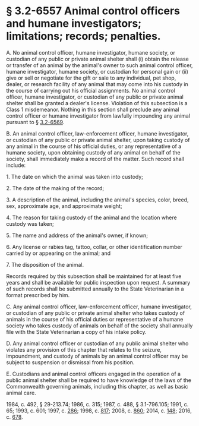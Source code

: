 # § 3.2-6557 Animal control officers and humane investigators; limitations; records; penalties.

<p>A. No animal control officer, humane investigator, humane society, or custodian of any public or private animal shelter shall (i) obtain the release or transfer of an animal by the animal's owner to such animal control officer, humane investigator, humane society, or custodian for personal gain or (ii) give or sell or negotiate for the gift or sale to any individual, pet shop, dealer, or research facility of any animal that may come into his custody in the course of carrying out his official assignments. No animal control officer, humane investigator, or custodian of any public or private animal shelter shall be granted a dealer's license. Violation of this subsection is a Class 1 misdemeanor. Nothing in this section shall preclude any animal control officer or humane investigator from lawfully impounding any animal pursuant to § <a href='http://law.lis.virginia.gov/vacode/3.2-6569/'>3.2-6569</a>.</p><p>B. An animal control officer, law-enforcement officer, humane investigator, or custodian of any public or private animal shelter, upon taking custody of any animal in the course of his official duties, or any representative of a humane society, upon obtaining custody of any animal on behalf of the society, shall immediately make a record of the matter. Such record shall include:</p><p>1. The date on which the animal was taken into custody;</p><p>2. The date of the making of the record;</p><p>3. A description of the animal, including the animal's species, color, breed, sex, approximate age, and approximate weight;</p><p>4. The reason for taking custody of the animal and the location where custody was taken;</p><p>5. The name and address of the animal's owner, if known;</p><p>6. Any license or rabies tag, tattoo, collar, or other identification number carried by or appearing on the animal; and</p><p>7. The disposition of the animal.</p><p>Records required by this subsection shall be maintained for at least five years and shall be available for public inspection upon request. A summary of such records shall be submitted annually to the State Veterinarian in a format prescribed by him.</p><p>C. Any animal control officer, law-enforcement officer, humane investigator, or custodian of any public or private animal shelter who takes custody of animals in the course of his official duties or representative of a humane society who takes custody of animals on behalf of the society shall annually file with the State Veterinarian a copy of his intake policy.</p><p>D. Any animal control officer or custodian of any public animal shelter who violates any provision of this chapter that relates to the seizure, impoundment, and custody of animals by an animal control officer may be subject to suspension or dismissal from his position.</p><p>E. Custodians and animal control officers engaged in the operation of a public animal shelter shall be required to have knowledge of the laws of the Commonwealth governing animals, including this chapter, as well as basic animal care.</p><p>1984, c. 492, § 29-213.74; 1986, c. 315; 1987, c. 488, § 3.1-796.105; 1991, c. 65; 1993, c. 601; 1997, c. <a href='http://lis.virginia.gov/cgi-bin/legp604.exe?971+ful+CHAP0286'>286</a>; 1998, c. <a href='http://lis.virginia.gov/cgi-bin/legp604.exe?981+ful+CHAP0817'>817</a>; 2008, c. <a href='http://lis.virginia.gov/cgi-bin/legp604.exe?081+ful+CHAP0860'>860</a>; 2014, c. <a href='http://lis.virginia.gov/cgi-bin/legp604.exe?141+ful+CHAP0148'>148</a>; 2016, c. <a href='http://lis.virginia.gov/cgi-bin/legp604.exe?161+ful+CHAP0678'>678</a>.</p>
